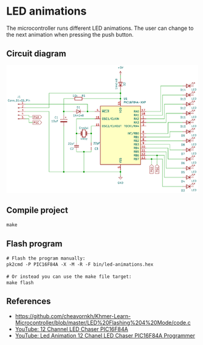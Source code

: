 # LED animations

The microcontroller runs different LED animations. The user can change to the next animation when pressing the push button.

## Circuit diagram

![](./imgs/sch-led-animations.png)

## Compile project
```
make
```

## Flash program
```
# Flash the program manually:
pk2cmd -P PIC16F84A -X -M -R -F bin/led-animations.hex

# Or instead you can use the make file target:
make flash
```

## References
- https://github.com/cheavornkh/Khmer-Learn-Microcontroller/blob/master/LED%20Flashing%204%20Mode/code.c
- [YouTube: 12 Channel LED Chaser PIC16F84A](https://www.youtube.com/watch?v=DVMx4DwvFEA)
- [YouTube: Led Animation 12 Chanel LED Chaser PIC16F84A Programmer](https://www.youtube.com/watch?v=EnD4fRhWYw0)